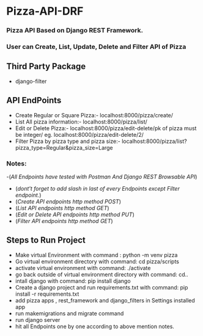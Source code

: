 # Pizza-API-DRF
### Pizza API Based on Django REST Framework.
### User can Create, List, Update, Delete and Filter API of Pizza
## Third Party Package
- django-filter



## API EndPoints
- Create Regular or Square Pizza:- localhost:8000/pizza/create/
- List All pizza information:- localhost:8000/pizza/list/
- Edit or Delete Pizza:- localhost:8000/pizza/edit-delete/pk of pizza must be integer/ eg. localhost:8000/pizza/edit-delete/2/
- Filter Pizza by pizza type and pizza size:- localhost:8000/pizza/list?pizza_type=Regular&pizza_size=Large 


### Notes: 
-(*All Endpoints have tested with Postman And Django REST Browsable API*)
- (*dont't forget to add slash in last of every Endpoints except Filter endpoint.*)
- (*Create API endpoints http method POST*)
- (*List API endpoints http method GET*)
- (*Edit or Delete API endpoints http method PUT*)
- (*Filter API endpoints http method GET*)

## Steps to Run Project

- Make virtual Environment with command : python -m venv pizza
- Go virtual environment directory with command: cd pizza/scripts
- activate virtual environment with command: ./activate
- go back outside of virtual environment directory with command: cd..
- intall django with command: pip install django
- Create a django project and run requirements.txt with command: pip install -r requirements.txt
- add pizza apps , rest_framework and django_filters in Settings installed app
- run makemigrations and migrate command
- run django server
- hit all Endpoints one by one according to above mention notes.


